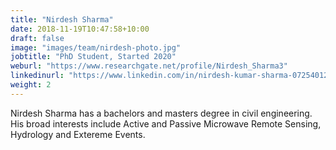 ```yaml
---
title: "Nirdesh Sharma"
date: 2018-11-19T10:47:58+10:00
draft: false
image: "images/team/nirdesh-photo.jpg"
jobtitle: "PhD Student, Started 2020"
weburl: "https://www.researchgate.net/profile/Nirdesh_Sharma3"
linkedinurl: "https://www.linkedin.com/in/nirdesh-kumar-sharma-072540122/"
weight: 2
---
```

Nirdesh Sharma has a bachelors and masters degree in civil engineering. His broad interests include Active and Passive Microwave Remote Sensing,
Hydrology and Extereme Events.

